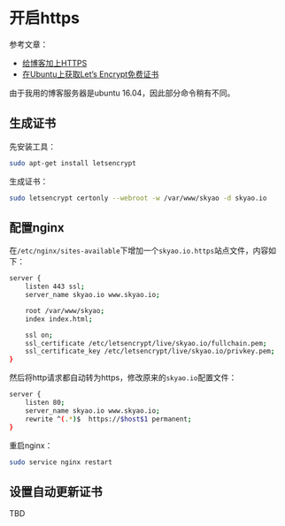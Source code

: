 # 开启https

参考文章：

- [给博客加上HTTPS](https://blog.qikqiak.com/post/make-https-blog/)
- [在Ubuntu上获取Let’s Encrypt免费证书](https://tsukkomi.org/post/get-the-lets-encrypt-certificate-on-ubuntu)

由于我用的博客服务器是ubuntu 16.04，因此部分命令稍有不同。

## 生成证书

先安装工具：

```bash
sudo apt-get install letsencrypt
```

生成证书：

```bash
sudo letsencrypt certonly --webroot -w /var/www/skyao -d skyao.io
```

## 配置nginx

在`/etc/nginx/sites-available`下增加一个`skyao.io.https`站点文件，内容如下：

```bash
server {
    listen 443 ssl;
    server_name skyao.io www.skyao.io;

    root /var/www/skyao;
    index index.html;

    ssl on;
    ssl_certificate /etc/letsencrypt/live/skyao.io/fullchain.pem;
    ssl_certificate_key /etc/letsencrypt/live/skyao.io/privkey.pem;
}
```

然后将http请求都自动转为https，修改原来的`skyao.io`配置文件：

```bash
server {
    listen 80;
    server_name skyao.io www.skyao.io;
    rewrite ^(.*)$  https://$host$1 permanent;
}
```

重启nginx：

```bash
sudo service nginx restart
```

## 设置自动更新证书

TBD

